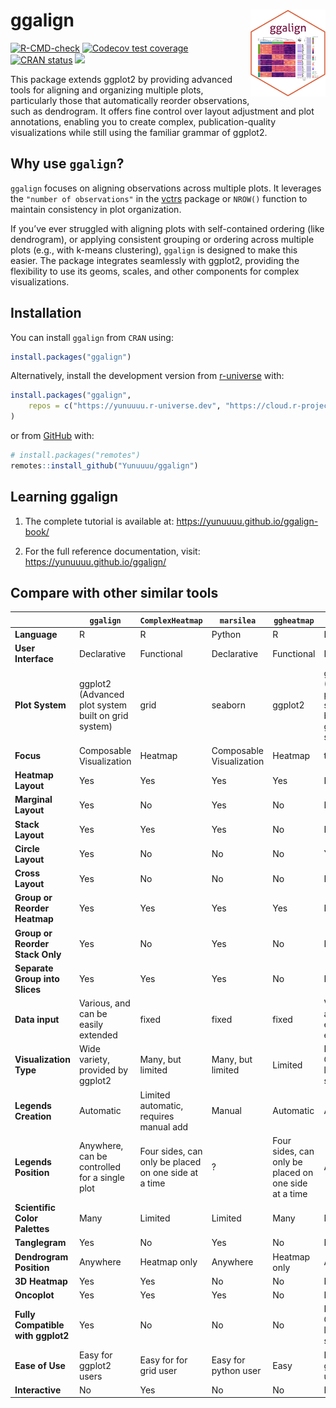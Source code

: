 
<!-- README.md is generated from README.Rmd. Please edit that file -->

# ggalign <a href="https://yunuuuu.github.io/ggalign/"><img src="man/figures/logo.png" align="right" height="139" alt="ggalign website" /></a>

<!-- badges: start -->

[![R-CMD-check](https://github.com/Yunuuuu/ggalign/actions/workflows/R-CMD-check.yaml/badge.svg)](https://github.com/Yunuuuu/ggalign/actions/workflows/R-CMD-check.yaml)
[![Codecov test
coverage](https://codecov.io/gh/Yunuuuu/ggalign/branch/main/graph/badge.svg)](https://app.codecov.io/gh/Yunuuuu/ggalign?branch=main)
[![CRAN
status](https://www.r-pkg.org/badges/version/ggalign)](https://CRAN.R-project.org/package=ggalign)
[![](https://cranlogs.r-pkg.org/badges/ggalign)](https://cran.r-project.org/package=ggalign)
<!-- badges: end -->

This package extends ggplot2 by providing advanced tools for aligning
and organizing multiple plots, particularly those that automatically
reorder observations, such as dendrogram. It offers fine control over
layout adjustment and plot annotations, enabling you to create complex,
publication-quality visualizations while still using the familiar
grammar of ggplot2.

## Why use `ggalign`?

`ggalign` focuses on aligning observations across multiple plots. It
leverages the `"number of observations"` in the
[vctrs](https://vctrs.r-lib.org/reference/vec_size.html) package or
`NROW()` function to maintain consistency in plot organization.

If you’ve ever struggled with aligning plots with self-contained
ordering (like dendrogram), or applying consistent grouping or ordering
across multiple plots (e.g., with k-means clustering), `ggalign` is
designed to make this easier. The package integrates seamlessly with
ggplot2, providing the flexibility to use its geoms, scales, and other
components for complex visualizations.

## Installation

You can install `ggalign` from `CRAN` using:

``` r
install.packages("ggalign")
```

Alternatively, install the development version from
[r-universe](https://yunuuuu.r-universe.dev/ggalign) with:

``` r
install.packages("ggalign",
    repos = c("https://yunuuuu.r-universe.dev", "https://cloud.r-project.org")
)
```

or from [GitHub](https://github.com/Yunuuuu/ggalign) with:

``` r
# install.packages("remotes")
remotes::install_github("Yunuuuu/ggalign")
```

## Learning ggalign

1.  The complete tutorial is available at:
    <https://yunuuuu.github.io/ggalign-book/>

2.  For the full reference documentation, visit:
    <https://yunuuuu.github.io/ggalign/>

## Compare with other similar tools

|                                   | `ggalign`                                           | `ComplexHeatmap`                                     | `marsilea`               | `ggheatmap`                                          | `ggtree`                                            |
|-----------------------------------|-----------------------------------------------------|------------------------------------------------------|--------------------------|------------------------------------------------------|-----------------------------------------------------|
| **Language**                      | R                                                   | R                                                    | Python                   | R                                                    | R                                                   |
| **User Interface**                | Declarative                                         | Functional                                           | Declarative              | Functional                                           | Declarative                                         |
| **Plot System**                   | ggplot2 (Advanced plot system built on grid system) | grid                                                 | seaborn                  | ggplot2                                              | ggplot2 (Advanced plot system built on grid system) |
| **Focus**                         | Composable Visualization                            | Heatmap                                              | Composable Visualization | Heatmap                                              | tree Data                                           |
| **Heatmap Layout**                | Yes                                                 | Yes                                                  | Yes                      | Yes                                                  | No                                                  |
| **Marginal Layout**               | Yes                                                 | No                                                   | Yes                      | No                                                   | No                                                  |
| **Stack Layout**                  | Yes                                                 | Yes                                                  | Yes                      | No                                                   | No                                                  |
| **Circle Layout**                 | Yes                                                 | No                                                   | No                       | No                                                   | Yes                                                 |
| **Cross Layout**                  | Yes                                                 | No                                                   | No                       | No                                                   | No                                                  |
| **Group or Reorder Heatmap**      | Yes                                                 | Yes                                                  | Yes                      | Yes                                                  | No                                                  |
| **Group or Reorder Stack Only**   | Yes                                                 | No                                                   | Yes                      | No                                                   | No                                                  |
| **Separate Group into Slices**    | Yes                                                 | Yes                                                  | Yes                      | No                                                   | No                                                  |
| **Data input**                    | Various, and can be easily extended                 | fixed                                                | fixed                    | fixed                                                | Various, and can be easily extended                 |
| **Visualization Type**            | Wide variety, provided by ggplot2                   | Many, but limited                                    | Many, but limited        | Limited                                              | Limited Geometric layers support                    |
| **Legends Creation**              | Automatic                                           | Limited automatic, requires manual add               | Manual                   | Automatic                                            | Automatic                                           |
| **Legends Position**              | Anywhere, can be controlled for a single plot       | Four sides, can only be placed on one side at a time | ?                        | Four sides, can only be placed on one side at a time | Anywhere                                            |
| **Scientific Color Palettes**     | Many                                                | Limited                                              | Limited                  | Many                                                 | Many                                                |
| **Tanglegram**                    | Yes                                                 | No                                                   | Yes                      | No                                                   | No                                                  |
| **Dendrogram Position**           | Anywhere                                            | Heatmap only                                         | Anywhere                 | Heatmap only                                         | Anywhere                                            |
| **3D Heatmap**                    | Yes                                                 | Yes                                                  | No                       | No                                                   | No                                                  |
| **Oncoplot**                      | Yes                                                 | Yes                                                  | Yes                      | No                                                   | No                                                  |
| **Fully Compatible with ggplot2** | Yes                                                 | No                                                   | No                       | No                                                   | Limited Geometric layers support                    |
| **Ease of Use**                   | Easy for ggplot2 users                              | Easy for for grid user                               | Easy for python user     | Easy                                                 | Easy for ggplot2 users                              |
| **Interactive**                   | No                                                  | Yes                                                  | No                       | No                                                   | No                                                  |

